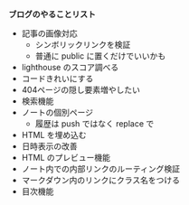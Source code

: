 **ブログのやることリスト**

- 記事の画像対応
  - シンボリックリンクを検証
  - 普通に public に置くだけでいいかも
- lighthouse のスコア調べる
- コードきれいにする
- 404ページの隠し要素増やしたい
- 検索機能
- ノートの個別ページ
  - 履歴は push ではなく replace で 
- HTML を埋め込む
- 日時表示の改善
- HTML のプレビュー機能
- ノート内での内部リンクのルーティング検証
- マークダウン内のリンクにクラス名をつける
- 目次機能
